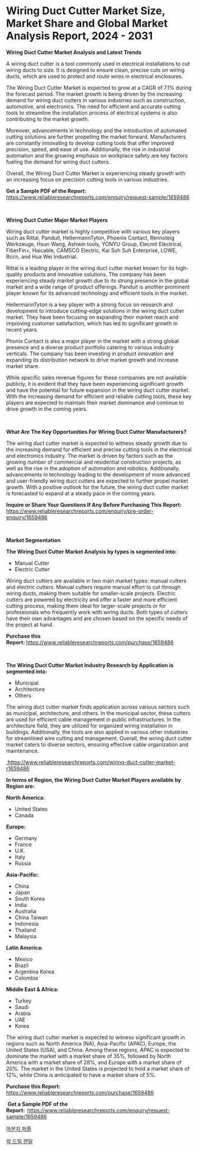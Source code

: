 <p><h1>Wiring Duct Cutter Market Size, Market Share and Global Market Analysis Report, 2024 - 2031</h1></p><p><strong>Wiring Duct Cutter Market Analysis and Latest Trends</strong></p>
<p><p>A wiring duct cutter is a tool commonly used in electrical installations to cut wiring ducts to size. It is designed to ensure clean, precise cuts on wiring ducts, which are used to protect and route wires in electrical enclosures. </p><p>The Wiring Duct Cutter Market is expected to grow at a CAGR of 7.1% during the forecast period. The market growth is being driven by the increasing demand for wiring duct cutters in various industries such as construction, automotive, and electronics. The need for efficient and accurate cutting tools to streamline the installation process of electrical systems is also contributing to the market growth.</p><p>Moreover, advancements in technology and the introduction of automated cutting solutions are further propelling the market forward. Manufacturers are constantly innovating to develop cutting tools that offer improved precision, speed, and ease of use. Additionally, the rise in industrial automation and the growing emphasis on workplace safety are key factors fueling the demand for wiring duct cutters.</p><p>Overall, the Wiring Duct Cutter Market is experiencing steady growth with an increasing focus on precision cutting tools in various industries.</p></p>
<p><strong>Get a Sample PDF of the Report:&nbsp;</strong> <a href="https://www.reliableresearchreports.com/enquiry/request-sample/1659486">https://www.reliableresearchreports.com/enquiry/request-sample/1659486</a></p>
<p>&nbsp;</p>
<p><strong>Wiring Duct Cutter Major Market Players</strong></p>
<p><p>Wiring duct cutter market is highly competitive with various key players such as Rittal, Panduit, HellermannTyton, Phoenix Contact, Rennsteig Werkzeuge, Hsun Wang, Ashwin tools, YONYU Group, Elecmit Electrical, FiberFin+, Haicable, CAMSCO Electric, Kai Suh Suh Enterprise, LOWE, Rccn, and Hua Wei Industrial. </p><p>Rittal is a leading player in the wiring duct cutter market known for its high-quality products and innovative solutions. The company has been experiencing steady market growth due to its strong presence in the global market and a wide range of product offerings. Panduit is another prominent player known for its advanced technology and efficient tools in the market. </p><p>HellermannTyton is a key player with a strong focus on research and development to introduce cutting-edge solutions in the wiring duct cutter market. They have been focusing on expanding their market reach and improving customer satisfaction, which has led to significant growth in recent years. </p><p>Phonix Contact is also a major player in the market with a strong global presence and a diverse product portfolio catering to various industry verticals. The company has been investing in product innovation and expanding its distribution network to drive market growth and increase market share. </p><p>While specific sales revenue figures for these companies are not available publicly, it is evident that they have been experiencing significant growth and have the potential for future expansion in the wiring duct cutter market. With the increasing demand for efficient and reliable cutting tools, these key players are expected to maintain their market dominance and continue to drive growth in the coming years.</p></p>
<p>&nbsp;</p>
<p><strong>What Are The Key Opportunities For Wiring Duct Cutter Manufacturers?</strong></p>
<p><p>The wiring duct cutter market is expected to witness steady growth due to the increasing demand for efficient and precise cutting tools in the electrical and electronics industry. The market is driven by factors such as the growing number of commercial and residential construction projects, as well as the rise in the adoption of automation and robotics. Additionally, advancements in technology leading to the development of more advanced and user-friendly wiring duct cutters are expected to further propel market growth. With a positive outlook for the future, the wiring duct cutter market is forecasted to expand at a steady pace in the coming years.</p></p>
<p><strong>Inquire or Share Your Questions If Any Before Purchasing This Report:</strong> <a href="https://www.reliableresearchreports.com/enquiry/pre-order-enquiry/1659486">https://www.reliableresearchreports.com/enquiry/pre-order-enquiry/1659486</a></p>
<p>&nbsp;</p>
<p><strong>Market Segmentation</strong></p>
<p><strong>The Wiring Duct Cutter Market Analysis by types is segmented into:</strong></p>
<p><ul><li>Manual Cutter</li><li>Electric Cutter</li></ul></p>
<p><p>Wiring duct cutters are available in two main market types: manual cutters and electric cutters. Manual cutters require manual effort to cut through wiring ducts, making them suitable for smaller-scale projects. Electric cutters are powered by electricity and offer a faster and more efficient cutting process, making them ideal for larger-scale projects or for professionals who frequently work with wiring ducts. Both types of cutters have their own advantages and are chosen based on the specific needs of the project at hand.</p></p>
<p><strong>Purchase this Report:&nbsp;</strong><a href="https://www.reliableresearchreports.com/purchase/1659486">https://www.reliableresearchreports.com/purchase/1659486</a></p>
<p>&nbsp;</p>
<p><strong>The Wiring Duct Cutter Market Industry Research by Application is segmented into:</strong></p>
<p><ul><li>Municipal</li><li>Architecture</li><li>Others</li></ul></p>
<p><p>The wiring duct cutter market finds application across various sectors such as municipal, architecture, and others. In the municipal sector, these cutters are used for efficient cable management in public infrastructures. In the architecture field, they are utilized for organized wiring installation in buildings. Additionally, the tools are also applied in various other industries for streamlined wire cutting and management. Overall, the wiring duct cutter market caters to diverse sectors, ensuring effective cable organization and maintenance.</p></p>
<p><a href="https://www.reliableresearchreports.com/wiring-duct-cutter-market-r1659486">&nbsp;https://www.reliableresearchreports.com/wiring-duct-cutter-market-r1659486</a></p>
<p><strong>In terms of Region, the Wiring Duct Cutter Market Players available by Region are:</strong></p>
<p>
    <p> <strong> North America: </strong>
        <ul>
            <li>United States</li>
            <li>Canada</li>
        </ul>
        </p> 
    <p> <strong> Europe: </strong>
        <ul>
            <li>Germany</li>
            <li>France</li>
            <li>U.K.</li>
            <li>Italy</li>
            <li>Russia</li>
        </ul>
        </p> 
    <p> <strong> Asia-Pacific: </strong>
        <ul>
            <li>China</li>
            <li>Japan</li>
            <li>South Korea</li>
            <li>India</li>
            <li>Australia</li>
            <li>China Taiwan</li>
            <li>Indonesia</li>
            <li>Thailand</li>
            <li>Malaysia</li>
        </ul>
        </p> 
    <p> <strong> Latin America: </strong>
        <ul>
            <li>Mexico</li>
            <li>Brazil</li>
            <li>Argentina Korea</li>
            <li>Colombia</li>
        </ul>
        </p> 
    <p> <strong> Middle East & Africa: </strong>
        <ul>
            <li>Turkey</li>
            <li>Saudi</li>
            <li>Arabia</li>
            <li>UAE</li>
            <li>Korea</li>
        </ul>
    </p>
    </p>
<p><p>The wiring duct cutter market is expected to witness significant growth in regions such as North America (NA), Asia-Pacific (APAC), Europe, the United States (USA), and China. Among these regions, APAC is expected to dominate the market with a market share of 35%, followed by North America with a market share of 28%, and Europe with a market share of 20%. The market in the United States is projected to hold a market share of 12%, while China is anticipated to have a market share of 5%.</p></p>
<p><strong>Purchase this Report: </strong><a href="https://www.reliableresearchreports.com/purchase/1659486">https://www.reliableresearchreports.com/purchase/1659486</a></p>
<p>&nbsp;<strong>Get a Sample PDF of the Report:&nbsp;&nbsp;</strong><a href="https://www.reliableresearchreports.com/enquiry/request-sample/1659486">https://www.reliableresearchreports.com/enquiry/request-sample/1659486</a></p>
<p><strong></strong></p>
<p><p><a href="https://medium.com/@jonatanjast1928/%EB%8B%A4%EC%9D%8C-%EB%AC%B8%EC%9E%A5%EC%9D%84-%EB%B2%88%EC%97%AD%ED%95%98%EB%A9%B4-quot-%EC%A2%85%EC%9D%B4-%ED%8D%BC%EC%A6%90-%EC%8B%9C%EC%9E%A5-2031%EB%85%84%EA%B9%8C%EC%A7%80%EC%9D%98-%EB%8F%99%ED%96%A5-%EC%98%88%EC%B8%A1-%EB%B0%8F-%EA%B2%BD%EC%9F%81-%EB%B6%84%EC%84%9D-quot-%EC%9E%85%EB%8B%88%EB%8B%A4-ff34a4446920">마분지 퍼즐</a></p><p><a href="https://github.com/sougarounis/Market-Research-Report-List-3/blob/main/609601325634.md">락 드릴 렌탈</a></p></p>